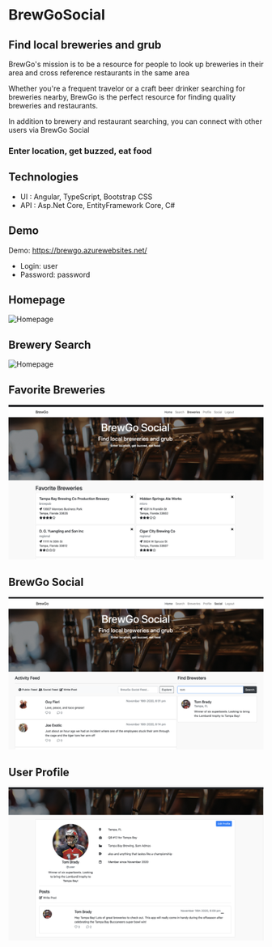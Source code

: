 # BrewGoSocial

## Find local breweries and grub

BrewGo's mission is to be a resource for people to look up breweries in their area and cross reference restaurants in the same area

Whether you're a frequent travelor or a craft beer drinker searching for breweries nearby, BrewGo is the perfect resource for finding quality breweries and restaurants.

In addition to brewery and restaurant searching, you can connect with other users via BrewGo Social

### Enter location, get buzzed, eat food

## Technologies
- UI : Angular, TypeScript, Bootstrap CSS
- API : Asp.Net Core, EntityFramework Core, C#

## Demo

Demo: https://brewgo.azurewebsites.net/

-   Login: user
-   Password: password

## Homepage

![Homepage](./BrewGoSocial/ClientApp/src/assets/images/home.png)

## Brewery Search

![Homepage](./BrewGoSocial/ClientApp/src/assets/images/search.png)

## Favorite Breweries

![Homepage](./BrewGoSocial/ClientApp/src/assets/images/saved.png)

## BrewGo Social

![Homepage](./BrewGoSocial/ClientApp/src/assets/images/social.png)

## User Profile

![Homepage](./BrewGoSocial/ClientApp/src/assets/images/profile.png)
